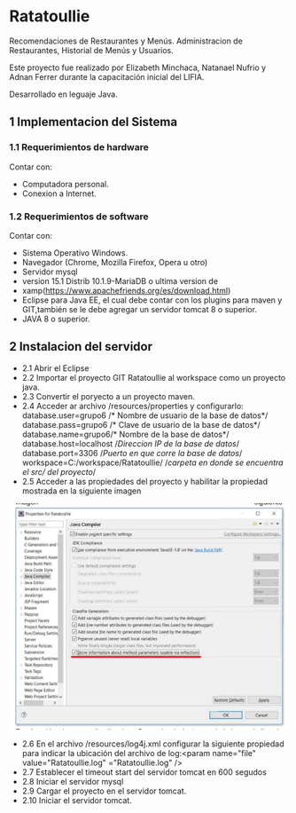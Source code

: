 # Ratatoullie
Recomendaciones de Restaurantes y Menús.
Administracion de Restaurantes, Historial de Menús y Usuarios.

Este proyecto fue realizado por Elizabeth Minchaca, Natanael Nufrio y Adnan Ferrer durante la capacitación inicial del LIFIA.

Desarrollado en leguaje Java.

## 1 Implementacion del Sistema
### 1.1 Requerimientos de hardware
Contar con:

* Computadora personal.
* Conexion a Internet.
### 1.2 Requerimientos de software
Contar con:

* Sistema Operativo Windows.
* Navegador (Chrome, Mozilla Firefox, Opera u otro)
* Servidor mysql
* version 15.1 Distrib 10.1.9-MariaDB o ultima version de
* xamp(https://www.apachefriends.org/es/download.html)
* Eclipse para Java EE, el cual debe contar con los plugins para maven y GIT,también se le debe agregar un servidor tomcat 8 o superior.
* JAVA 8 o superior.

## 2 Instalacion del servidor

* 2.1 Abrir el Eclipse
* 2.2 Importar el proyecto GIT Ratatoullie al workspace como un proyecto java.
* 2.3 Convertir el poryecto a un proyecto maven.
* 2.4 Acceder ar archivo /resources/properties y configurarlo:
database.user=grupo6 /* Nombre de usuario de la base de datos*/
database.pass=grupo6 /* Clave de usuario de la base de datos*/
database.name=grupo6/* Nombre de la base de datos*/
database.host=localhost /*Direccion IP de la base de datos*/
database.port=3306 /*Puerto en que corre la base de datos*/
workspace=C:/workspace/Ratatoullie/ /*carpeta en donde se encuentra el src/ del
proyecto*/
* 2.5 Acceder a las propiedades del proyecto y habilitar la propiedad mostrada en la siguiente imagen

![Ratatoullie](https://github.com/elizabeth-minchaca/Ratatoullie/blob/master/Entrega/imagen.png)

* 2.6 En el archivo /resources/log4j.xml configurar la siguiente propiedad para indicar la
ubicación del archivo de log:<param name="file" value="Ratatoullie.log"
="Ratatoullie.log" />
* 2.7 Establecer el timeout start del servidor tomcat en 600 segudos
* 2.8 Iniciar el servidor mysql
* 2.9 Cargar el proyecto en el servidor tomcat.
* 2.10 Iniciar el servidor tomcat.
